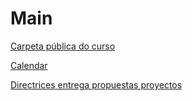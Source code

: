 # Main

[Carpeta pública do curso](https://drive.google.com/drive/folders/1G6HeH6n0AagI5enrcIIx6P14-BurKUJ2?usp=sharing)

[Calendar](https://calendar.google.com/calendar/embed?src=qrt7ei22rp3ea827utrcg93438%40group.calendar.google.com&ctz=Europe%2FMadrid)

[Directrices entrega propuestas proyectos](https://docs.google.com/document/d/1Zt0TU3b4l79R2ockXXRUNxiNl7JUOnP1bpam94-WgXA/edit?usp=sharing)

